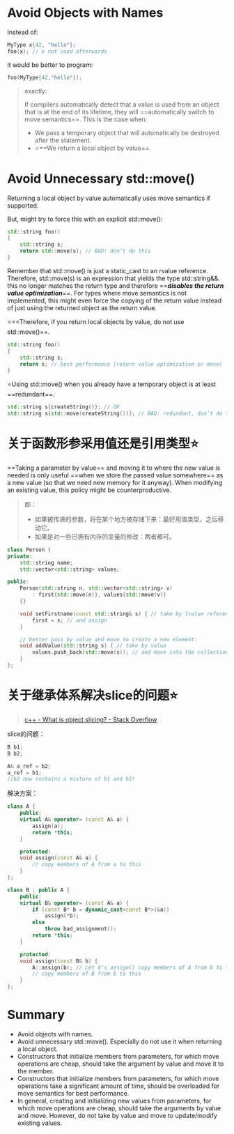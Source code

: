 # Avoid Objects with Names

Instead of:

```cpp
MyType x{42, "hello"};
foo(x); // x not used afterwards
```

it would be better to program:

```cpp
foo(MyType{42,"hello"});
```



> exactly:
>
> If compilers automatically detect that a value is used from an object that is at the end of its lifetime, they will ==automatically switch to move semantics==. This is the case when:
>
> - We pass a temporary object that will automatically be destroyed after the statement.
> - :star:==We return a local object by value==.





# Avoid Unnecessary std::move()

Returning a local object by value automatically uses move semantics if supported.

But, might try to force this with an explicit std::move():

```cpp
std::string foo()
{
    std::string s;
    return std::move(s); // BAD: don’t do this
}
```

Remember that std::move() is just a static_cast to an rvalue reference. Therefore, std::move(s) is an expression that yields the type std::string&&. this no longer matches the return type and therefore ==***disables the return value optimization***==. For types where move semantics is not implemented, this might even force the copying of the return value instead of just using the returned object as the return value.



:star:==Therefore, if you return local objects by value, do not use std::move()==.

```cpp
std::string foo()
{
    std::string s;
   	return s; // best performance (return value optimization or move)
}
```



:star:Using std::move() when you already have a temporary object is at least ==redundant==.

```cpp
std::string s{createString()}; // OK
std::string s{std::move(createString())}; // BAD: redundant, don’t do this
```



# 关于函数形参采用值还是引用类型:star:

==Taking a parameter by value== and moving it to where the new value is needed is only useful ==when we store the passed value somewhere== as a new value (so that we need new memory for it anyway). When modifying an existing value, this policy might be counterproductive.

>即：
>
>- 如果被传递的参数，将在某个地方被存储下来：最好用值类型，之后移动它。
>- 如果是对一些已拥有内存的变量的修改：两者都可。

```cpp
class Person {
private:
    std::string name;
    std::vector<std::string> values;

public:
    Person(std::string n, std::vector<std::string> v)
        : first{std::move(n)}, values{std::move(v)} 
    {}

    void setFirstname(const std::string& s) { // take by lvalue reference
        first = s; // and assign
    }

    // better pass by value and move to create a new element:
    void addValue(std::string s) { // take by value
        values.push_back(std::move(s)); // and move into the collection
    }
};
```



# 关于继承体系解决slice的问题:star:

>[c++ - What is object slicing? - Stack Overflow](https://stackoverflow.com/questions/274626/what-is-object-slicing)



slice的问题：

```cpp
B b1;
B b2;

A& a_ref = b2;
a_ref = b1;
//b2 now contains a mixture of b1 and b2!
```



解决方案：

```cpp
class A {
    public:
    virtual A& operator= (const A& a) {
        assign(a);
        return *this;
    }

    protected:
    void assign(const A& a) {
        // copy members of A from a to this
    }
};

class B : public A {
    public:
    virtual B& operator= (const A& a) {
        if (const B* b = dynamic_cast<const B*>(&a))
            assign(*b);
        else
            throw bad_assignment();
        return *this;
    }

    protected:
    void assign(const B& b) {
        A::assign(b); // Let A's assign() copy members of A from b to this
        // copy members of B from b to this
    }
};
```



# Summary

- Avoid objects with names.
- Avoid unnecessary std::move(). Especially do not use it when returning a local object.
- Constructors that initialize members from parameters, for which move operations are cheap, should take the argument by value and move it to the member.
- Constructors that initialize members from parameters, for which move operations take a significant amount of time, should be overloaded for move semantics for best performance.
- In general, creating and initializing new values from parameters, for which move operations are cheap, should take the arguments by value and move. However, do not take by value and move to update/modify existing values.

